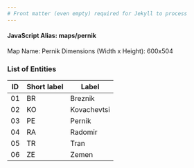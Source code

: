 ```yaml
---
# Front matter (even empty) required for Jekyll to process
---
```


#### JavaScript Alias: maps/pernik

Map Name: Pernik
Dimensions (Width x Height): 600x504





### List of Entities

ID | Short label | Label
---|---|---|
01|BR|Breznik
02|KO|Kovachevtsi
03|PE|Pernik
04|RA|Radomir
05|TR|Tran
06|ZE|Zemen

